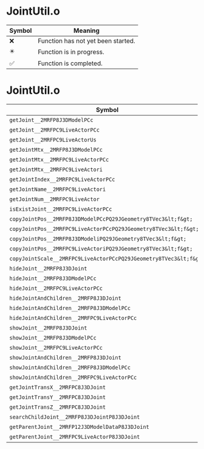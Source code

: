 # JointUtil.o
| Symbol | Meaning 
| ------------- | ------------- 
| :x: | Function has not yet been started. 
| :eight_pointed_black_star: | Function is in progress. 
| :white_check_mark: | Function is completed. 


# JointUtil.o
| Symbol | Decompiled? |
| ------------- | ------------- |
| `getJoint__2MRFP8J3DModelPCc` | :x: |
| `getJoint__2MRFPC9LiveActorPCc` | :x: |
| `getJoint__2MRFPC9LiveActorUs` | :x: |
| `getJointMtx__2MRFP8J3DModelPCc` | :x: |
| `getJointMtx__2MRFPC9LiveActorPCc` | :x: |
| `getJointMtx__2MRFPC9LiveActori` | :x: |
| `getJointIndex__2MRFPC9LiveActorPCc` | :x: |
| `getJointName__2MRFPC9LiveActori` | :x: |
| `getJointNum__2MRFPC9LiveActor` | :x: |
| `isExistJoint__2MRFPC9LiveActorPCc` | :x: |
| `copyJointPos__2MRFP8J3DModelPCcPQ29JGeometry8TVec3&lt;f&gt;` | :x: |
| `copyJointPos__2MRFPC9LiveActorPCcPQ29JGeometry8TVec3&lt;f&gt;` | :x: |
| `copyJointPos__2MRFP8J3DModeliPQ29JGeometry8TVec3&lt;f&gt;` | :x: |
| `copyJointPos__2MRFPC9LiveActoriPQ29JGeometry8TVec3&lt;f&gt;` | :x: |
| `copyJointScale__2MRFPC9LiveActorPCcPQ29JGeometry8TVec3&lt;f&gt;` | :x: |
| `hideJoint__2MRFP8J3DJoint` | :x: |
| `hideJoint__2MRFP8J3DModelPCc` | :x: |
| `hideJoint__2MRFPC9LiveActorPCc` | :x: |
| `hideJointAndChildren__2MRFP8J3DJoint` | :x: |
| `hideJointAndChildren__2MRFP8J3DModelPCc` | :x: |
| `hideJointAndChildren__2MRFPC9LiveActorPCc` | :x: |
| `showJoint__2MRFP8J3DJoint` | :x: |
| `showJoint__2MRFP8J3DModelPCc` | :x: |
| `showJoint__2MRFPC9LiveActorPCc` | :x: |
| `showJointAndChildren__2MRFP8J3DJoint` | :x: |
| `showJointAndChildren__2MRFP8J3DModelPCc` | :x: |
| `showJointAndChildren__2MRFPC9LiveActorPCc` | :x: |
| `getJointTransX__2MRFPC8J3DJoint` | :x: |
| `getJointTransY__2MRFPC8J3DJoint` | :x: |
| `getJointTransZ__2MRFPC8J3DJoint` | :x: |
| `searchChildJoint__2MRFP8J3DJointP8J3DJoint` | :x: |
| `getParentJoint__2MRFP12J3DModelDataP8J3DJoint` | :x: |
| `getParentJoint__2MRFPC9LiveActorP8J3DJoint` | :x: |
